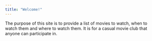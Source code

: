 ```yaml
---
title: "Welcome!"
---
```


The purpose of this site is to provide a list of movies to watch, when to watch them and where to watch them. It is for a casual movie club that anyone can participate in.
